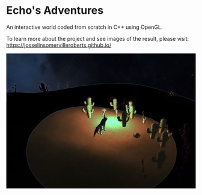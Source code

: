 # Echo's Adventures
An interactive world coded from scratch in C++ using OpenGL.

To learn more about the project and see images of the result, please visit: https://josselinsomervilleroberts.github.io/

![image](https://github.com/JosselinSomervilleRoberts/JosselinSomervilleRoberts.github.io/blob/main/images/projects/echos%20adventure/echos_adventure.JPG)

